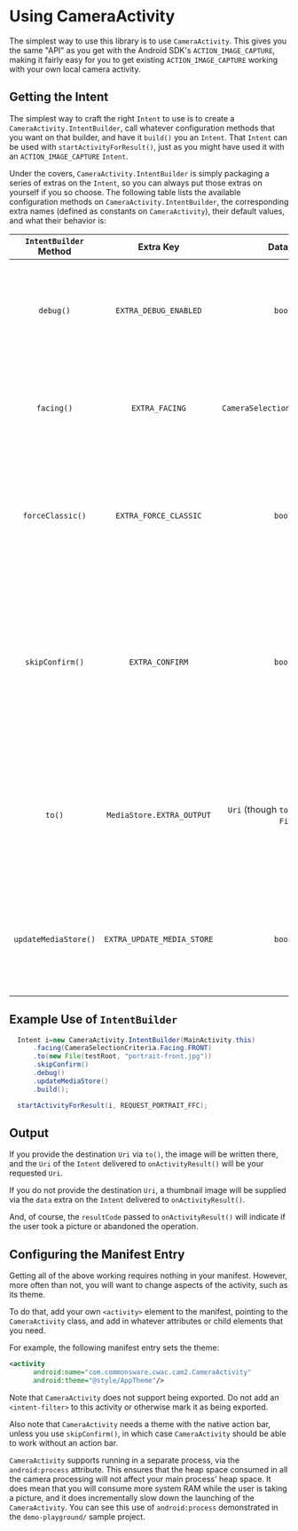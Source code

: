 # Using CameraActivity

The simplest way to use this library is to use `CameraActivity`. This
gives you the same "API" as you get with the Android SDK's
`ACTION_IMAGE_CAPTURE`, making it fairly easy for you to get existing
`ACTION_IMAGE_CAPTURE` working with your own local camera activity.

## Getting the Intent

The simplest way to craft the right `Intent` to use is to create
a `CameraActivity.IntentBuilder`, call whatever configuration methods
that you want on that builder, and have it `build()` you an `Intent`.
That `Intent` can be used with `startActivityForResult()`, just as you
might have used it with an `ACTION_IMAGE_CAPTURE` `Intent`.

Under the covers, `CameraActivity.IntentBuilder` is simply packaging a
series of extras on the `Intent`, so you can always put those extras
on yourself if you so choose. The following table lists the available
configuration methods on `CameraActivity.IntentBuilder`, the corresponding
extra names (defined as constants on `CameraActivity`), their default values,
and what their behavior is:

| `IntentBuilder` Method | Extra Key                 | Data Type                                 | Purpose |
|:----------------------:|:-------------------------:|:-----------------------------------------:|---------|
| `debug()`              | `EXTRA_DEBUG_ENABLED`     | `boolean`                                 | Indicate if extra debugging information should be dumped to LogCat (default is `false`) |
| `facing()`             | `EXTRA_FACING`            | `CameraSelectionCriteria.Facing`          | Indicate the preferred camera to start with (`BACK` or `FRONT`, default is `BACK`) |
| `forceClassic()`       | `EXTRA_FORCE_CLASSIC`     | `boolean`                                 | Indicate if the `Camera` API should be used on Android 5.0+ devices instead of `camera2` (default is `false`) |
| `skipConfirm()`        | `EXTRA_CONFIRM`           | `boolean`                                 | Indicate if the user should be presented with a preview of the image and needs to accept it before proceeding (default is to show the confirmation screen) |
| `to()`                 | `MediaStore.EXTRA_OUTPUT` | `Uri` (though `to()` also accepts `File`) | Destination for picture to be written, where `null` means to return a thumbnail via the `data` extra (default is `null`) |
| `updateMediaStore()`   | `EXTRA_UPDATE_MEDIA_STORE`| `boolean`                                 | Indicate if `MediaStore` should be notified about newly-captured photo (default is `false`)|

## Example Use of `IntentBuilder`

```java
  Intent i=new CameraActivity.IntentBuilder(MainActivity.this)
      .facing(CameraSelectionCriteria.Facing.FRONT)
      .to(new File(testRoot, "portrait-front.jpg"))
      .skipConfirm()
      .debug()
      .updateMediaStore()
      .build();

  startActivityForResult(i, REQUEST_PORTRAIT_FFC);
```

## Output

If you provide the destination `Uri` via `to()`, the image will be written there, and the `Uri` of the `Intent`
delivered to `onActivityResult()` will be your requested `Uri`.

If you do not provide the destination `Uri`, a thumbnail image will be supplied via the `data` extra on the `Intent` delivered to `onActivityResult()`.

And, of course, the `resultCode` passed to `onActivityResult()` will indicate if the user took a picture or abandoned the operation.

## Configuring the Manifest Entry

Getting all of the above working requires nothing in your manifest.
However, more often than not, you will want to change aspects of the
activity, such as its theme.

To do that, add your own `<activity>` element to the manifest, pointing
to the `CameraActivity` class, and add in whatever attributes or child
elements that you need.

For example, the following manifest entry sets the theme:

```xml
<activity
      android:name="com.commonsware.cwac.cam2.CameraActivity"
      android:theme="@style/AppTheme"/>
```

Note that `CameraActivity` does not support being exported. Do not add
an `<intent-filter>` to this activity or otherwise mark it as being
exported.

Also note that `CameraActivity` needs a theme with the native action
bar, unless you use `skipConfirm()`, in which case `CameraActivity`
should be able to work without an action bar.

`CameraActivity` supports running in a separate process, via
the `android:process` attribute. This ensures that the heap space
consumed in all the camera processing will not affect your main
process' heap space. It does mean that you will consume more system
RAM while the user is taking a picture, and it does incrementally
slow down the launching of the `CameraActivity`. You can see this
use of `android:process` demonstrated in the `demo-playground/`
sample project.
